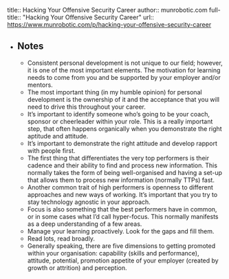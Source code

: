 title:: Hacking Your Offensive Security Career
author:: munrobotic.com
full-title:: "Hacking Your Offensive Security Career"
url:: https://www.munrobotic.com/p/hacking-your-offensive-security-career

- ## Notes
	- Consistent personal development is not unique to our field; however, it is one of the most important elements. The motivation for learning needs to come from you and be supported by your employer and/or mentors.
	- The most important thing (in my humble opinion) for personal development is the ownership of it and the acceptance that you will need to drive this throughout your career.
	- It’s important to identify someone who’s going to be your coach, sponsor or cheerleader within your role. This is a really important step, that often happens organically when you demonstrate the right aptitude and attitude.
	- It’s important to demonstrate the right attitude and develop rapport with people first.
	- The first thing that differentiates the very top performers is their cadence and their ability to find and process new information. This normally takes the form of being well-organised and having a set-up that allows them to process new information (normally TTPs) fast.
	- Another common trait of high performers is openness to different approaches and new ways of working. It’s important that you try to stay technology agnostic in your approach.
	- Focus is also something that the best performers have in common, or in some cases what I’d call hyper-focus. This normally manifests as a deep understanding of a few areas.
	- Manage your learning proactively. Look for the gaps and fill them.
	- Read lots, read broadly.
	- Generally speaking, there are five dimensions to getting promoted within your organisation: capability (skills and performance), attitude, potential, promotion appetite of your employer (created by growth or attrition) and perception.
